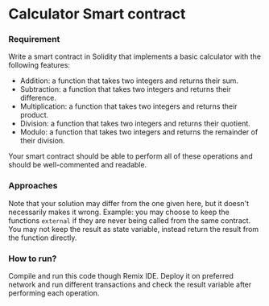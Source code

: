 # Calculator Smart contract

### Requirement

Write a smart contract in Solidity that implements a basic calculator with the following features:
- Addition: a function that takes two integers and returns their sum.
- Subtraction: a function that takes two integers and returns their difference.
- Multiplication: a function that takes two integers and returns their product.
- Division: a function that takes two integers and returns their quotient.
- Modulo: a function that takes two integers and returns the remainder of their division.

Your smart contract should be able to perform all of these operations and should be well-commented and readable.

### Approaches

Note that your solution may differ from the one given here, but it doesn't necessarily makes it wrong. Example: you may choose to keep the functions `external` if they are never being called from the same contract. You may not keep the result as state variable, instead return the result from the function directly.

### How to run?
Compile and run this code though Remix IDE. Deploy it on preferred network and run different transactions and check the result variable after performing each operation.